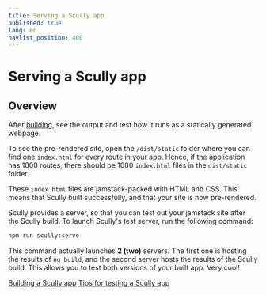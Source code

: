 ```yaml
---
title: Serving a Scully app
published: true
lang: en
navlist_position: 400
---
```


# Serving a Scully app

## Overview

After [building](/docs/learn/getting-started/building), see the output and test how it runs as a statically generated webpage.

To see the pre-rendered site, open the `/dist/static` folder where you can find one `index.html` for every route in your app. Hence, if the application has 1000 routes, there should be 1000 `index.html` files in the `dist/static` folder.

These `index.html` files are jamstack-packed with HTML and CSS. This means that Scully built successfully, and that your site is now pre-rendered.

Scully provides a server, so that you can test out your jamstack site after the Scully build. To launch Scully's test server, run the following command:

```bash
npm run scully:serve
```

This command actually launches **2 (two)** servers. The first one is hosting the results of `ng build`, and the second server hosts the results of the Scully build. This allows you to test both versions of your built app. Very cool!

<div class="docs-prev_next">
  <a class="prev" href="/docs/learn/getting-started/building">Building a Scully app</a>
  <a class="next" href="/docs/learn/getting-started/tips-for-testing">Tips for testing a Scully app</a>
</div>
